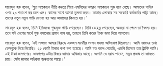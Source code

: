 সায়েদুল হক বলেন, ‘মুদ্রা সংকোচন নীতি করতে গিয়ে এমপিদের ওপরও সংকোচন শুরু হয়ে গেছে। আমাদের গাড়ির ওপর ২০ শতাংশ কর চলে এল। কাদের সাথে আমরা তুলনা করব। আমার এলাকার সব সরকারি কর্মকর্তার গাড়ি আছে। তাদের নতুন নতুন গাড়ি দেওয়া হয় আর আমাদের কিনতে হয়।’

সায়েদুল হক বলেন, তিনি ইতিমধ্যে শুল্কমুক্ত গাড়ি পেয়েছেন। তিনি যেহেতু পেয়েছেন, অন্যরা না পেলে তা বৈষম্য হয়। তবে যদি দেশের স্বার্থে শুল্ক বসানোর প্রস্তাব পাস হয়, তাহলে তিনি করের টাকা জমা দিয়ে আসবেন।

সায়েদুল হক বলেন, ‘এই সংসদে আমার বিরুদ্ধে একজন মাননীয় সংসদ সদস্য অভিযোগ দিয়েছেন। আমি বরাদ্দের তথ্য ফেসবুকে দিয়ে দিয়েছি। ২৫ কোটি টাকার কথা বলা হয়েছে। আমি যত বরাদ্দ পেয়েছি, এমপি হিসেবে তার ট্রাস্টি আমি। এই টাকা জনগণের। জনগণের এটার বিষয়ে জানার অধিকার আছে। আপনি যে বরাদ্দ পাবেন, নতুন প্রজন্ম তা জানতে চায়। সেটা জানার অধিকার জনগণের আছে।’
